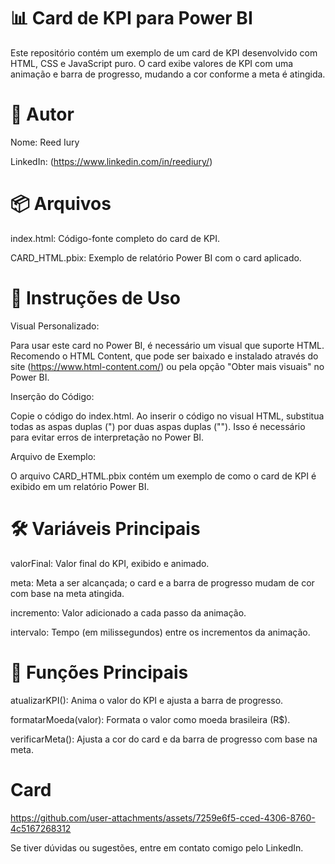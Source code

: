 📊 Card de KPI para Power BI
=

Este repositório contém um exemplo de um card de KPI desenvolvido com HTML, CSS e JavaScript puro. O card exibe valores de KPI com uma animação e barra de progresso, mudando a cor conforme a meta é atingida.

👤 Autor
=

Nome: Reed Iury

LinkedIn: (https://www.linkedin.com/in/reediury/)

📦 Arquivos
=

index.html: Código-fonte completo do card de KPI.

CARD_HTML.pbix: Exemplo de relatório Power BI com o card aplicado.

🚀 Instruções de Uso
=
Visual Personalizado:

Para usar este card no Power BI, é necessário um visual que suporte HTML. Recomendo o HTML Content, que pode ser baixado e instalado através do site (https://www.html-content.com/) ou pela opção "Obter mais visuais" no Power BI.

Inserção do Código:

Copie o código do index.html.
Ao inserir o código no visual HTML, substitua todas as aspas duplas (") por duas aspas duplas (""). Isso é necessário para evitar erros de interpretação no Power BI.

Arquivo de Exemplo:

O arquivo CARD_HTML.pbix contém um exemplo de como o card de KPI é exibido em um relatório Power BI.


🛠 Variáveis Principais
=

valorFinal: Valor final do KPI, exibido e animado.

meta: Meta a ser alcançada; o card e a barra de progresso mudam de cor com base na meta atingida.

incremento: Valor adicionado a cada passo da animação.

intervalo: Tempo (em milissegundos) entre os incrementos da animação.


📜 Funções Principais
=
atualizarKPI(): Anima o valor do KPI e ajusta a barra de progresso.

formatarMoeda(valor): Formata o valor como moeda brasileira (R$).

verificarMeta(): Ajusta a cor do card e da barra de progresso com base na meta.

Card
=

https://github.com/user-attachments/assets/7259e6f5-cced-4306-8760-4c5167268312

Se tiver dúvidas ou sugestões, entre em contato comigo pelo LinkedIn.
